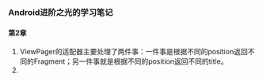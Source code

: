 ### Android进阶之光的学习笔记

#### 第2章
1. ViewPager的适配器主要处理了两件事：一件事是根据不同的position返回不同的Fragment；另一件事就是根据不同的position返回不同的title。
2. 